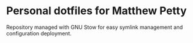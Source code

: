 # Personal dotfiles for Matthew Petty

Repository managed with GNU Stow for easy symlink management and configuration deployment.
